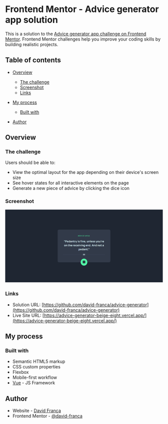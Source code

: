 # Frontend Mentor - Advice generator app solution

This is a solution to the [Advice generator app challenge on Frontend Mentor](https://www.frontendmentor.io/challenges/advice-generator-app-QdUG-13db). Frontend Mentor challenges help you improve your coding skills by building realistic projects.

## Table of contents

- [Overview](#overview)
  - [The challenge](#the-challenge)
  - [Screenshot](#screenshot)
  - [Links](#links)
- [My process](#my-process)

  - [Built with](#built-with)

- [Author](#author)

## Overview

### The challenge

Users should be able to:

- View the optimal layout for the app depending on their device's screen size
- See hover states for all interactive elements on the page
- Generate a new piece of advice by clicking the dice icon

### Screenshot

![](./screenshot.png)

### Links

- Solution URL: [https://github.com/david-franca/advice-generator](https://github.com/david-franca/advice-generator)
- Live Site URL: [https://advice-generator-beige-eight.vercel.app/](https://advice-generator-beige-eight.vercel.app/)

## My process

### Built with

- Semantic HTML5 markup
- CSS custom properties
- Flexbox
- Mobile-first workflow
- [Vue](https://vuejs.org/) - JS Framework

## Author

- Website - [David França](https://davidfranca.vercel.app/)
- Frontend Mentor - [@david-franca](https://www.frontendmentor.io/profile/david-franca)
